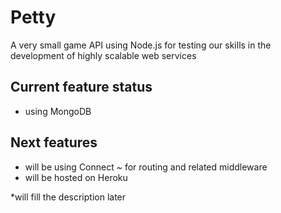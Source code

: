 Petty
======

A very small game API using Node.js
for testing our skills in the development of highly scalable web services

Current feature status
----------------------
- using MongoDB

Next features
-------------
- will be using Connect ~ for routing and related middleware
- will be hosted on Heroku


*will fill the description later
